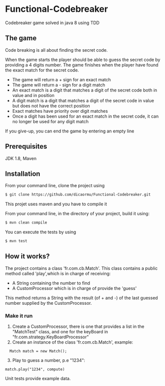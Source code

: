 # Functional-Codebreaker

Codebreaker game solved in java 8 using TDD

## The game

Code breaking is all about finding the secret code.

When the game starts the player should be able to guess the secret code by providing a 4 digits number. 
The game finishes when the player have found the exact match for the secret code.

- The game will return a + sign for an exact match
- The game will return a - sign for a digit match
- An exact match is a digit that matches a digit of the secret code both in value and in position
- A digit match is a digit that matches a digit of the secret code in value but does not have the correct position
- Exact matches have priority over digit matches
- Once a digit has been used for an exact match in the secret code, it can no longer be used for any digit match

If you give-up, you can end the game by entering an empty line

## Prerequisites
JDK 1.8, Maven

## Installation

From your command line, clone the project using

```sh
$ git clone https://github.com/dicaormu/Functional-Codebreaker.git
```

This projet uses maven and you have to compile it

From your command line, in the directory of your project, build it using:

```sh
$ mvn clean compile
```
You can execute the tests by using

```sh
$ mvn test
```

## How it works?
The project contains a class 'fr.com.cb.Match'. This class contains a public method called 'play',which is in charge of receiving:

- A String containing the number to find
- A CustomProcessor which is in charge of provide the 'guess'

This method returns a String with the result (of + and -) of the last guessed number supplied by the CustomProcessor.

### Make it run
1. Create a CustomProcessor, there is one that provides a list in the "MatchTest" class, and one for the keyBoard in "fr.com.strategy.KeyBoardProcessor"
2. Create an instance of the class 'fr.com.cb.Match', example:
 ```
   Match match = new Match();
 ```
3. Play to guess a number, p.e "1234":
 ```
match.play("1234", compute)
 ```
   
Unit tests provide example data.
